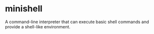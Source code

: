 # minishell
A command-line interpreter that can execute basic shell commands and provide a shell-like environment.
